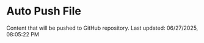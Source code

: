 # Auto Push File

Content that will be pushed to GitHub repository.
Last updated: 06/27/2025, 08:05:22 PM